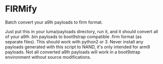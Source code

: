 # FIRMify
Batch convert your a9lh payloads to firm format.

Just put this in your luma/payloads directory, run it, and it should convert all of your a9lh .bin payloads to boot9strap compatible .firm format (as separate files). This should work with python2 or 3. Never install any payloads generated with this script to NAND, it's only intended for arm9 payloads. Not all converted a9lh payloads will work in a boot9strap environment without source modifications.
